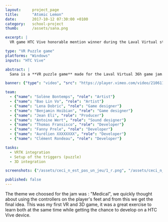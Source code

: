 ```yaml
---
layout: 	project_page
title:  	"Atomic Lemon"
date:   	2017-10-12 07:30:00 +0100
category: 	school-project
thumb: 		/assets/sana.png

excerpt: |
  VR game HTC Vive honorable mention winner during the Laval Virtual students game jam.

type: "VR Puzzle game"
platforms: "Windows"
inputs: "HTC Vive"

abstract: |
  Sana is a **VR puzzle game** made for the Laval Virtual 36h game jam. The HTC controllers are placed on the player's feet, and he must accomplish balance re-education exercices to end the level. 

banner: {"type": "video", "src": "https://player.vimeo.com/video/210611376"}

team:
  - {"name": "Solène Bontemps", "role": "Artist"}
  - {"name": "Bao Lin Vo", "role": "Artist"}
  - {"name": "Lena Dobric", "role": "Game designer"}
  - {"name": "Benjamin Hoibian", "role": "Game designer"}
  - {"name": "Jean Eli", "role": "Producer"}
  - {"name": "Antoine Wert", "role": "Sound designer"}
  - {"name": "Thomas Fransisco", "role": "Developer"}
  - {"name": "Fanny Prele", "role": "Developer"}
  - {"name": "Aurélien XXXXXXXX", "role": "Developer"}
  - {"name": "Clément Rondeau", "role": "Developer"}

tasks:
  - VRTK integration
  - Setup of the triggers (puzzle)
  - 3D integration

screenshots: {"/assets/ceci_n_est_pas_un_jeu/1_r.png", "/assets/ceci_n_est_pas_un_jeu/2_r.png", "/assets/ceci_n_est_pas_un_jeu/4_r.png"}

published: false
---
```

The theme we choosed for the jam was : "Medical", we quickly thought about using the controllers on the player's feet and from this we get the final idea. This was my first VR and 3D game, it was a great exercise to learn both at the same time while getting the chance to develop on a HTC Vive device.
